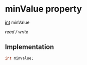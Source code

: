 


# minValue property






[int](https://api.flutter.dev/flutter/dart-core/int-class.html) minValue
  
_read / write_






## Implementation

```dart
int minValue;


```







